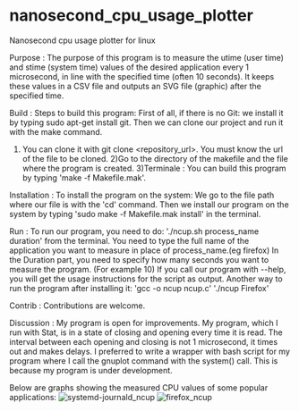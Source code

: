# nanosecond_cpu_usage_plotter
Nanosecond cpu usage plotter for linux


Purpose : 
The purpose of this program is to measure the utime (user time) and stime (system time) values of the desired application every 1 microsecond, in line with the specified time (often 10 seconds). It keeps these values ​​in a CSV file and outputs an SVG file (graphic) after the specified time.

Build : 
Steps to build this program:
First of all, if there is no Git: we install it by typing sudo apt-get install git. Then we can clone our project and run it with the make command.
1) You can clone it with git clone &lt;repository_url&gt;. You must know the url of the file to be cloned.
2)Go to the directory of the makefile and the file where the program is created.
3)Terminale : You can build this program by typing 'make -f Makefile.mak'.

Installation : 
To install the program on the system:
We go to the file path where our file is with the 'cd' command.
Then we install our program on the system by typing 'sudo make -f Makefile.mak install' in the terminal.

Run : 
To run our program, you need to do:
'./ncup.sh process_name duration'
from the terminal.
You need to type the full name of the application you want to measure in place of process_name.(eg firefox)
In the Duration part, you need to specify how many seconds you want to measure the program. (For example 10)
If you call our program with --help, you will get the usage instructions for the script as output.
Another way to run the program after installing it:
'gcc -o ncup ncup.c'
'./ncup Firefox'

Contrib : 
Contributions are welcome.

Discussion : 
My program is open for improvements. My program, which I run with Stat, is in a state of closing and opening every time it is read.
The interval between each opening and closing is not 1 microsecond, it times out and makes delays.
I preferred to write a wrapper with bash script for my program where I call the gnuplot command with the system() call.
This is because my program is under development.


Below are graphs showing the measured CPU values of some popular applications:
![systemd-journald_ncup](https://github.com/karadogankaan/nanosecond_cpu_usage_plotter/assets/134071144/4b4ddd66-215a-476d-93c0-756c68a0e3b0)
![firefox_ncup](https://github.com/karadogankaan/nanosecond_cpu_usage_plotter/assets/134071144/c32384a7-5e3e-402b-963d-2b6c1ccbb82d)

